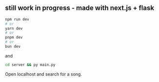 ## still work in progress - made with next.js + flask

```bash
npm run dev
# or
yarn dev
# or
pnpm dev
# or
bun dev
```

and

```bash
cd server && py main.py
```

Open localhost and search for a song.
